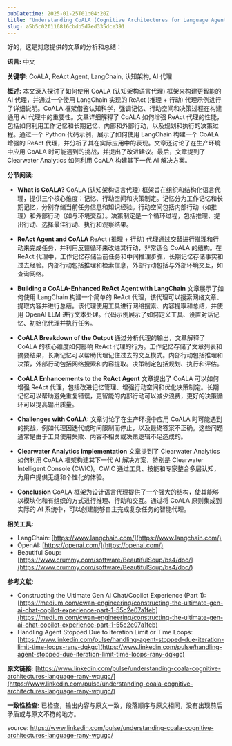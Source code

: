```yaml
---
pubDatetime: 2025-01-25T01:04:20Z
title: "Understanding CoALA (Cognitive Architectures for Language Agents) Through a ReAct Agent Example Using LangChain | LinkedIn"
slug: a5b5c02f116816cbdb5d7ed335dce391
---
```


好的，这是对您提供的文章的分析和总结：

**语言:** 中文

**关键字:** CoALA, ReAct Agent, LangChain, 认知架构, AI 代理

**概述:**
本文深入探讨了如何使用 CoALA (认知架构语言代理) 框架来构建更智能的 AI 代理，并通过一个使用 LangChain 实现的 ReAct (推理 + 行动) 代理示例进行了详细说明。CoALA 框架借鉴认知科学，强调记忆、行动空间和决策过程在构建通用 AI 代理中的重要性。文章详细解释了 CoALA 如何增强 ReAct 代理的性能，包括如何利用工作记忆和长期记忆、内部和外部行动，以及规划和执行的决策过程。通过一个 Python 代码示例，展示了如何使用 LangChain 构建一个 CoALA 增强的 ReAct 代理，并分析了其在实际应用中的表现。文章还讨论了在生产环境中应用 CoALA 时可能遇到的挑战，并提出了改进建议。最后，文章提到了 Clearwater Analytics 如何利用 CoALA 构建其下一代 AI 解决方案。

**分节阅读:**

*   **What is CoALA?**
    CoALA (认知架构语言代理) 框架旨在组织和结构化语言代理，提供三个核心维度：记忆、行动空间和决策制定。记忆分为工作记忆和长期记忆，分别存储当前任务信息和知识经验。行动空间包括内部行动（如推理）和外部行动（如与环境交互）。决策制定是一个循环过程，包括推理、提出行动、选择最佳行动、执行和观察结果。

*   **ReAct Agent and CoALA**
    ReAct (推理 + 行动) 代理通过交替进行推理和行动来完成任务，并利用反馈循环来改进其行动，非常适合 CoALA 的结构。在 ReAct 代理中，工作记忆存储当前任务和中间推理步骤，长期记忆存储事实和过去经验。内部行动包括推理和检索信息，外部行动包括与外部环境交互，如查询网络。

*   **Building a CoALA-Enhanced ReAct Agent with LangChain**
    文章展示了如何使用 LangChain 构建一个简单的 ReAct 代理，该代理可以搜索网络文章、提取内容并进行总结。该代理使用工具进行网络搜索、内容提取和总结，并使用 OpenAI LLM 进行文本处理。代码示例展示了如何定义工具、设置对话记忆、初始化代理并执行任务。

*   **CoALA Breakdown of the Output**
    通过分析代理的输出，文章解释了 CoALA 的核心维度如何影响 ReAct 代理的行为。工作记忆存储了文章列表和摘要结果，长期记忆可以帮助代理记住过去的交互模式。内部行动包括推理和决策，外部行动包括网络搜索和内容提取。决策制定包括规划、执行和评估。

*   **CoALA Enhancements to the ReAct Agent**
    文章提出了 CoALA 可以如何增强 ReAct 代理，包括改进记忆管理、增强行动空间和优化决策制定。长期记忆可以帮助避免重复错误，更智能的内部行动可以减少浪费，更好的决策循环可以提高输出质量。

*   **Challenges with CoALA:**
    文章讨论了在生产环境中应用 CoALA 时可能遇到的挑战，例如代理因迭代或时间限制而停止，以及最终答案不正确。这些问题通常是由于工具使用失败、内容不相关或决策逻辑不足造成的。

*   **Clearwater Analytics implementation**
    文章提到了 Clearwater Analytics 如何利用 CoALA 框架构建其下一代 AI 解决方案，特别是 Clearwater Intelligent Console (CWIC)。CWIC 通过工具、技能和专家整合多层认知，为用户提供无缝和个性化的体验。

*   **Conclusion**
    CoALA 框架为设计语言代理提供了一个强大的结构，使其能够以模块化和有组织的方式进行推理、行动和交互。通过将 CoALA 原则集成到实际的 AI 系统中，可以创建能够自主完成复杂任务的智能代理。

**相关工具:**

*   LangChain: [https://www.langchain.com/](https://www.langchain.com/)
*   OpenAI: [https://openai.com/](https://openai.com/)
*   Beautiful Soup: [https://www.crummy.com/software/BeautifulSoup/bs4/doc/](https://www.crummy.com/software/BeautifulSoup/bs4/doc/)

**参考文献:**

*   Constructing the Ultimate Gen AI Chat/Copilot Experience (Part 1): [https://medium.com/cwan-engineering/constructing-the-ultimate-gen-ai-chat-copilot-experience-part-1-55c2e07a1feb](https://medium.com/cwan-engineering/constructing-the-ultimate-gen-ai-chat-copilot-experience-part-1-55c2e07a1feb)
*   Handling Agent Stopped Due to Iteration Limit or Time Loops: [https://www.linkedin.com/pulse/handling-agent-stopped-due-iteration-limit-time-loops-rany-dqkgc](https://www.linkedin.com/pulse/handling-agent-stopped-due-iteration-limit-time-loops-rany-dqkgc)

**原文链接:** [https://www.linkedin.com/pulse/understanding-coala-cognitive-architectures-language-rany-wgugc/](https://www.linkedin.com/pulse/understanding-coala-cognitive-architectures-language-rany-wgugc/)

**一致性检查:**
已检查，输出内容与原文一致，段落顺序与原文相同，没有出现前后矛盾或与原文不符的地方。


source: https://www.linkedin.com/pulse/understanding-coala-cognitive-architectures-language-rany-wgugc/
